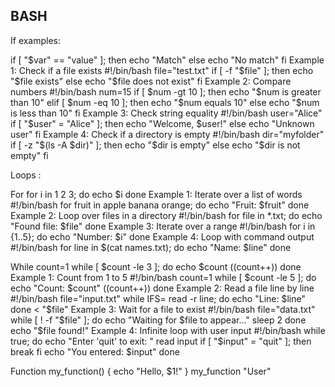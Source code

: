 ## BASH
If examples:

if [ "$var" == "value" ]; then
    echo "Match"
else
    echo "No match"
fi
Example 1: Check if a file exists
#!/bin/bash
file="test.txt"
if [ -f "$file" ]; then
    echo "$file exists"
else
    echo "$file does not exist"
fi
Example 2: Compare numbers 
#!/bin/bash
num=15
if [ $num -gt 10 ]; then
    echo "$num is greater than 10"
elif [ $num -eq 10 ]; then
    echo "$num equals 10"
else
    echo "$num is less than 10"
fi
Example 3: Check string equality 
#!/bin/bash
user="Alice"
if [ "$user" = "Alice" ]; then
    echo "Welcome, $user!"
else
    echo "Unknown user"
fi
Example 4: Check if a directory is empty 
#!/bin/bash
dir="myfolder"
if [ -z "$(ls -A $dir)" ]; then
    echo "$dir is empty"
else
    echo "$dir is not empty"
fi

Loops :




For
for i in 1 2 3; do
    echo $i
done
Example 1: Iterate over a list of words 
#!/bin/bash
for fruit in apple banana orange; do
    echo "Fruit: $fruit"
done
Example 2: Loop over files in a directory 
#!/bin/bash
for file in *.txt; do
    echo "Found file: $file"
done
Example 3: Iterate over a range 
#!/bin/bash
for i in {1..5}; do
    echo "Number: $i"
done
Example 4: Loop with command output 
#!/bin/bash
for line in $(cat names.txt); do
    echo "Name: $line"
done

While
count=1
while [ $count -le 3 ]; do
    echo $count
    ((count++))
done
Example 1: Count from 1 to 5 
#!/bin/bash
count=1
while [ $count -le 5 ]; do
    echo "Count: $count"
    ((count++))
done
Example 2: Read a file line by line
#!/bin/bash
file="input.txt"
while IFS= read -r line; do
    echo "Line: $line"
done < "$file"
Example 3: Wait for a file to exist
#!/bin/bash
file="data.txt"
while [ ! -f "$file" ]; do
    echo "Waiting for $file to appear..."
    sleep 2
done
echo "$file found!"
Example 4: Infinite loop with user input 
#!/bin/bash
while true; do
    echo "Enter 'quit' to exit: "
    read input
    if [ "$input" = "quit" ]; then
        break
    fi
    echo "You entered: $input"
done



Function
my_function() {
    echo "Hello, $1!"
}
my_function "User"

